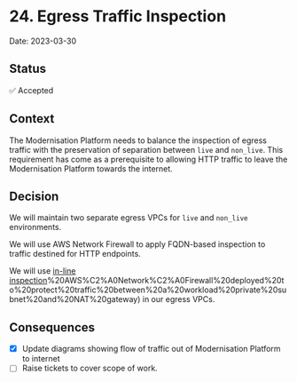 # 24. Egress Traffic Inspection

Date: 2023-03-30

## Status

✅ Accepted

## Context

The Modernisation Platform needs to balance the inspection of egress traffic with the preservation of separation between `live` and `non_live`. This requirement has come as a prerequisite to allowing HTTP traffic to leave the Modernisation Platform towards the internet.

## Decision

We will maintain two separate egress VPCs for `live` and `non_live` environments.

We will use AWS Network Firewall to apply FQDN-based inspection to traffic destined for HTTP endpoints.

We will use [in-line inspection](https://aws.amazon.com/blogs/networking-and-content-delivery/deployment-models-for-aws-network-firewall-with-vpc-routing-enhancements/#:~:text=2)%20AWS%C2%A0Network%C2%A0Firewall%20deployed%20to%20protect%20traffic%20between%20a%20workload%20private%20subnet%20and%20NAT%20gateway) in our egress VPCs.

## Consequences

- [x] Update diagrams showing flow of traffic out of Modernisation Platform to internet
- [ ] Raise tickets to cover scope of work.
